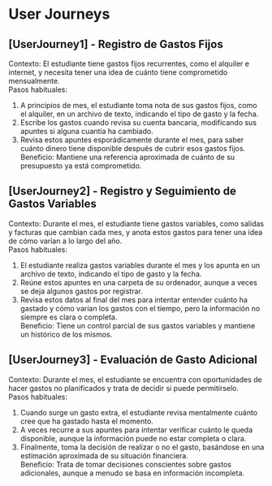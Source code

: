 # User Journeys

## [UserJourney1] - Registro de Gastos Fijos
Contexto: El estudiante tiene gastos fijos recurrentes, como el alquiler e internet, y necesita tener una idea de cuánto tiene comprometido mensualmente.   
Pasos habituales:   
1. A principios de mes, el estudiante toma nota de sus gastos fijos, como el alquiler, en un archivo de texto, indicando el tipo de gasto y la fecha.  
2. Escribe los gastos cuando revisa su cuenta bancaria, modificando sus apuntes si alguna cuantía ha cambiado.  
3. Revisa estos apuntes esporádicamente durante el mes, para saber cuánto dinero tiene disponible después de cubrir esos gastos fijos.     Beneficio: Mantiene una referencia aproximada de cuánto de su presupuesto ya está comprometido.   

## [UserJourney2] - Registro y Seguimiento de Gastos Variables
Contexto: Durante el mes, el estudiante tiene gastos variables, como salidas y facturas que cambian cada mes, y anota estos gastos para tener una idea de cómo varían a lo largo del año.   
Pasos habituales:   
1. El estudiante realiza gastos variables durante el mes y los apunta en un archivo de texto, indicando el tipo de gasto y la fecha.  
2. Reúne estos apuntes en una carpeta de su ordenador, aunque a veces se deja algunos gastos por registrar.  
3. Revisa estos datos al final del mes para intentar entender cuánto ha gastado y cómo varían los gastos con el tiempo, pero la información no siempre es clara o completa.      
Beneficio: Tiene un control parcial de sus gastos variables y mantiene un histórico de los mismos.  

## [UserJourney3] - Evaluación de Gasto Adicional
Contexto: Durante el mes, el estudiante se encuentra con oportunidades de hacer gastos no planificados y trata de decidir si puede permitírselo.    
Pasos habituales:  
1. Cuando surge un gasto extra, el estudiante revisa mentalmente cuánto cree que ha gastado hasta el momento.  
2. A veces recurre a sus apuntes para intentar verificar cuánto le queda disponible, aunque la información puede no estar completa o clara.    
3. Finalmente, toma la decisión de realizar o no el gasto, basándose en una estimación aproximada de su situación financiera.     
Beneficio: Trata de tomar decisiones conscientes sobre gastos adicionales, aunque a menudo se basa en información incompleta.     